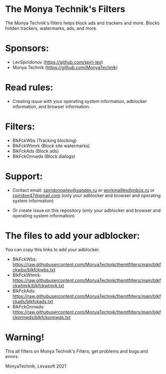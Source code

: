 # The Monya Technik's Filters
The Monya Technik's filters helps block ads and trackers and more. Blocks hidden trackers, watermarks, ads, and more.
# Sponsors:
+ LevSpiridonov (https://github.com/spiri-leo)
+ Monya Technik (https://github.com/MonyaTechnik)
# Read rules:
+ Creating issue with your operating system information, adblocker information, and browser information.
# Filters:
+ BlkFckWbs (Tracking blocking)
+ BlkFckWtmrk (Block site watermarks)
+ BlkFckAds (Block ads)
+ BlkFckOnnwds (Block dialogs)
# Support:
* Contact email: spiridonowlev@yandex.ru or workmaillev@inbox.ru or cpiridon47@gmail.com (only your adblocker and browser and operating system information)

* Or create issue on this repository (only your adblocker and browser and operating system information)
# The files to add your adblocker:
You can copy this links to add your adblocker.

* BlkFckWbs: https://raw.githubusercontent.com/MonyaTechnik/themtfilters/main/blkfckwbs/blkfckwbs.txt
* BlkFckWtmrk: https://raw.githubusercontent.com/MonyaTechnik/themtfilters/main/blkfckwtmrk/blkfckwtmrk.txt
* BlkFckAds: https://raw.githubusercontent.com/MonyaTechnik/themtfilters/main/blkfckads/blkfckads.txt
* BlkFckOnnwds: https://raw.githubusercontent.com/MonyaTechnik/themtfilters/main/blkfckonnwds/blkfckonnwds.txt
# Warning!
This all filters on Monya Technik's Filters, get problems and bugs and errors.

MonyaTechnik, Levasoft 2021
